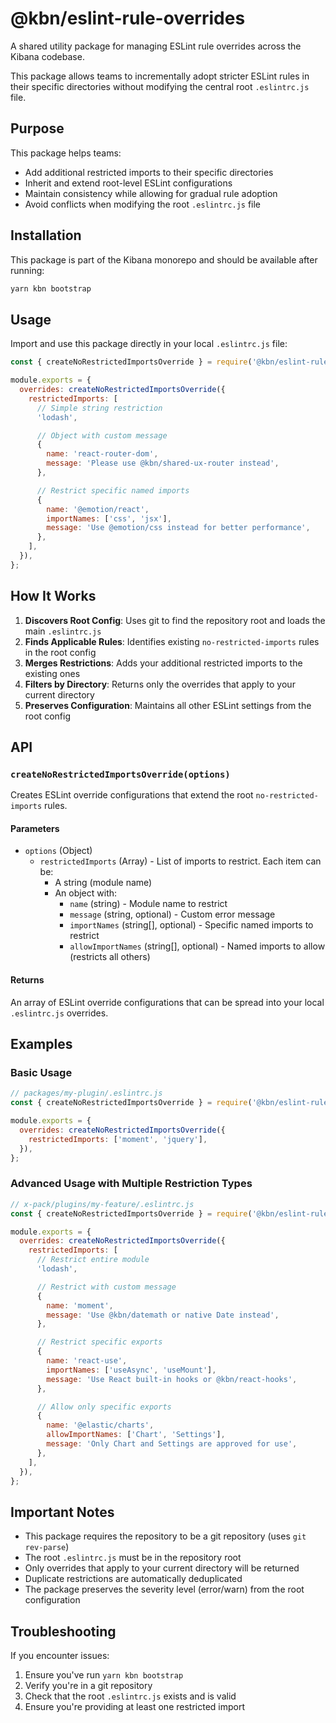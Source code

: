 # @kbn/eslint-rule-overrides

A shared utility package for managing ESLint rule overrides across the Kibana codebase.

This package allows teams to incrementally adopt stricter ESLint rules in their specific
directories without modifying the central root `.eslintrc.js` file.

## Purpose

This package helps teams:

- Add additional restricted imports to their specific directories
- Inherit and extend root-level ESLint configurations
- Maintain consistency while allowing for gradual rule adoption
- Avoid conflicts when modifying the root `.eslintrc.js` file

## Installation

This package is part of the Kibana monorepo and should be available after running:

```bash
yarn kbn bootstrap
```

## Usage

Import and use this package directly in your local `.eslintrc.js` file:

```javascript
const { createNoRestrictedImportsOverride } = require('@kbn/eslint-rule-overrides');

module.exports = {
  overrides: createNoRestrictedImportsOverride({
    restrictedImports: [
      // Simple string restriction
      'lodash',

      // Object with custom message
      {
        name: 'react-router-dom',
        message: 'Please use @kbn/shared-ux-router instead',
      },

      // Restrict specific named imports
      {
        name: '@emotion/react',
        importNames: ['css', 'jsx'],
        message: 'Use @emotion/css instead for better performance',
      },
    ],
  }),
};
```

## How It Works

1. **Discovers Root Config**: Uses git to find the repository root and loads the main `.eslintrc.js`
2. **Finds Applicable Rules**: Identifies existing `no-restricted-imports` rules in the root config
3. **Merges Restrictions**: Adds your additional restricted imports to the existing ones
4. **Filters by Directory**: Returns only the overrides that apply to your current directory
5. **Preserves Configuration**: Maintains all other ESLint settings from the root config

## API

### `createNoRestrictedImportsOverride(options)`

Creates ESLint override configurations that extend the root `no-restricted-imports` rules.

#### Parameters

- `options` (Object)
  - `restrictedImports` (Array) - List of imports to restrict. Each item can be:
    - A string (module name)
    - An object with:
      - `name` (string) - Module name to restrict
      - `message` (string, optional) - Custom error message
      - `importNames` (string[], optional) - Specific named imports to restrict
      - `allowImportNames` (string[], optional) - Named imports to allow (restricts all others)

#### Returns

An array of ESLint override configurations that can be spread into your local `.eslintrc.js` overrides.

## Examples

### Basic Usage

```javascript
// packages/my-plugin/.eslintrc.js
const { createNoRestrictedImportsOverride } = require('@kbn/eslint-rule-overrides');

module.exports = {
  overrides: createNoRestrictedImportsOverride({
    restrictedImports: ['moment', 'jquery'],
  }),
};
```

### Advanced Usage with Multiple Restriction Types

```javascript
// x-pack/plugins/my-feature/.eslintrc.js
const { createNoRestrictedImportsOverride } = require('@kbn/eslint-rule-overrides');

module.exports = {
  overrides: createNoRestrictedImportsOverride({
    restrictedImports: [
      // Restrict entire module
      'lodash',

      // Restrict with custom message
      {
        name: 'moment',
        message: 'Use @kbn/datemath or native Date instead',
      },

      // Restrict specific exports
      {
        name: 'react-use',
        importNames: ['useAsync', 'useMount'],
        message: 'Use React built-in hooks or @kbn/react-hooks',
      },

      // Allow only specific exports
      {
        name: '@elastic/charts',
        allowImportNames: ['Chart', 'Settings'],
        message: 'Only Chart and Settings are approved for use',
      },
    ],
  }),
};
```

## Important Notes

- This package requires the repository to be a git repository (uses `git rev-parse`)
- The root `.eslintrc.js` must be in the repository root
- Only overrides that apply to your current directory will be returned
- Duplicate restrictions are automatically deduplicated
- The package preserves the severity level (error/warn) from the root configuration

## Troubleshooting

If you encounter issues:

1. Ensure you've run `yarn kbn bootstrap`
2. Verify you're in a git repository
3. Check that the root `.eslintrc.js` exists and is valid
4. Ensure you're providing at least one restricted import
